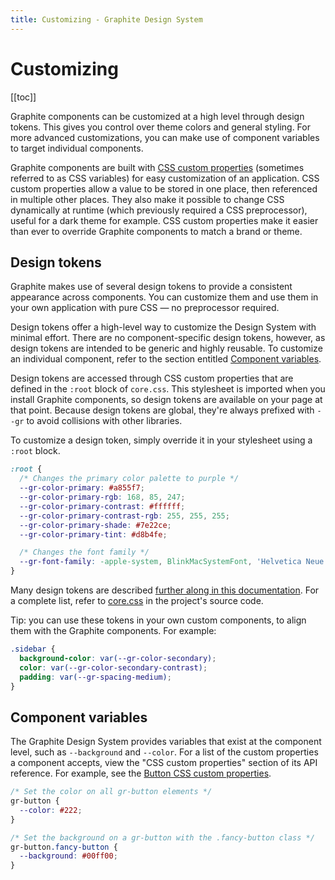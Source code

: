 ```yaml
---
title: Customizing - Graphite Design System
---
```


# Customizing

[[toc]]

<p class="intro">Graphite components can be customized at a high level through design tokens. This gives you control over theme colors and general styling. For more advanced customizations, you can make use of component variables to target individual components.</p>

Graphite components are built with [CSS custom properties](https://developer.mozilla.org/en-US/docs/Web/CSS/Using_CSS_custom_properties) (sometimes referred to as CSS variables) for easy customization of an application. CSS custom properties allow a value to be stored in one place, then referenced in multiple other places. They also make it possible to change CSS dynamically at runtime (which previously required a CSS preprocessor), useful for a dark theme for example. CSS custom properties make it easier than ever to override Graphite components to match a brand or theme.

## Design tokens

Graphite makes use of several design tokens to provide a consistent appearance across components. You can customize them and use them in your own application with pure CSS — no preprocessor required.

Design tokens offer a high-level way to customize the Design System with minimal effort. There are no component-specific design tokens, however, as design tokens are intended to be generic and highly reusable. To customize an individual component, refer to the section entitled [Component variables](#component-variables).

Design tokens are accessed through CSS custom properties that are defined in the `:root` block of `core.css`. This stylesheet is imported when you install Graphite components, so design tokens are available on your page at that point. Because design tokens are global, they're always prefixed with `--gr` to avoid collisions with other libraries.

To customize a design token, simply override it in your stylesheet using a `:root` block.

```css
:root {
  /* Changes the primary color palette to purple */
  --gr-color-primary: #a855f7;
  --gr-color-primary-rgb: 168, 85, 247;
  --gr-color-primary-contrast: #ffffff;
  --gr-color-primary-contrast-rgb: 255, 255, 255;
  --gr-color-primary-shade: #7e22ce;
  --gr-color-primary-tint: #d8b4fe;

  /* Changes the font family */
  --gr-font-family: -apple-system, BlinkMacSystemFont, 'Helvetica Neue', 'Roboto', sans-serif;
}
```

Many design tokens are described [further along in this documentation](/tokens/overview/). For a complete list, refer to [core.css](https://github.com/Way2Web/graphite-design-system/blob/master/packages/core/src/css/core.scss) in the project's source code.

Tip: you can use these tokens in your own custom components, to align them with the Graphite components. For example:

```css
.sidebar {
  background-color: var(--gr-color-secondary);
  color: var(--gr-color-secondary-contrast);
  padding: var(--gr-spacing-medium);
}
```

## Component variables

The Graphite Design System provides variables that exist at the component level, such as `--background` and `--color`. For a list of the custom properties a component accepts, view the "CSS custom properties" section of its API reference. For example, see the [Button CSS custom properties](/components/button/#css-custom-properties).

```css
/* Set the color on all gr-button elements */
gr-button {
  --color: #222;
}

/* Set the background on a gr-button with the .fancy-button class */
gr-button.fancy-button {
  --background: #00ff00;
}
```
